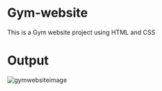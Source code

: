 # Gym-website
This is a Gym website project using HTML and CSS

# Output
![gymwebsiteimage](https://github.com/Pujagithub24/Gym-website/assets/135828788/a65184b2-8130-46eb-9c3e-a33b088958d8)
